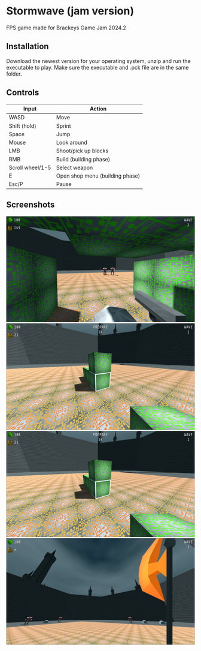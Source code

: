 # Stormwave (jam version)
 FPS game made for Brackeys Game Jam 2024.2

## Installation
Download the newest version for your operating system, unzip and run the executable to play. Make sure the executable and .pck file are in the same folder.

## Controls
|Input|Action|
|-----|------|
|WASD|Move|
|Shift (hold)|Sprint|
|Space|Jump|
|Mouse|Look around|
|LMB|Shoot/pick up blocks|
|RMB|Build (building phase)|
|Scroll wheel/1-5|Select weapon|
|E|Open shop menu (building phase)|
|Esc/P|Pause|

## Screenshots
<p align="center">
  <img src="https://github.com/karozaj/Stormwave--jam-version-/blob/main/.github/1.png">
  <img src="https://github.com/karozaj/Stormwave--jam-version-/blob/main/.github/2.png">
  <img src="https://github.com/karozaj/Stormwave--jam-version-/blob/main/.github/3.png">
  <img src="https://github.com/karozaj/Stormwave--jam-version-/blob/main/.github/4.png">
</p>
